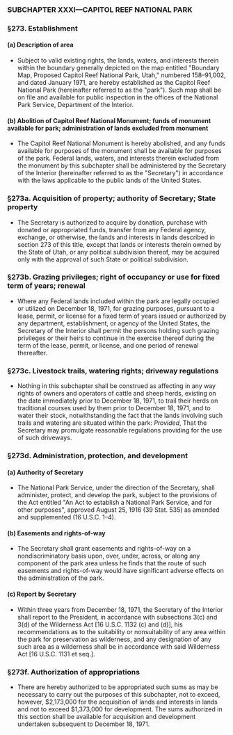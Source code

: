 ### SUBCHAPTER XXXI—CAPITOL REEF NATIONAL PARK

### §273. Establishment
#### (a) Description of area
* Subject to valid existing rights, the lands, waters, and interests therein within the boundary generally depicted on the map entitled "Boundary Map, Proposed Capitol Reef National Park, Utah," numbered 158–91,002, and dated January 1971, are hereby established as the Capitol Reef National Park (hereinafter referred to as the "park"). Such map shall be on file and available for public inspection in the offices of the National Park Service, Department of the Interior.

#### (b) Abolition of Capitol Reef National Monument; funds of monument available for park; administration of lands excluded from monument
* The Capitol Reef National Monument is hereby abolished, and any funds available for purposes of the monument shall be available for purposes of the park. Federal lands, waters, and interests therein excluded from the monument by this subchapter shall be administered by the Secretary of the Interior (hereinafter referred to as the "Secretary") in accordance with the laws applicable to the public lands of the United States.

### §273a. Acquisition of property; authority of Secretary; State property
* The Secretary is authorized to acquire by donation, purchase with donated or appropriated funds, transfer from any Federal agency, exchange, or otherwise, the lands and interests in lands described in section 273 of this title, except that lands or interests therein owned by the State of Utah, or any political subdivision thereof, may be acquired only with the approval of such State or political subdivision.

### §273b. Grazing privileges; right of occupancy or use for fixed term of years; renewal
* Where any Federal lands included within the park are legally occupied or utilized on December 18, 1971, for grazing purposes, pursuant to a lease, permit, or license for a fixed term of years issued or authorized by any department, establishment, or agency of the United States, the Secretary of the Interior shall permit the persons holding such grazing privileges or their heirs to continue in the exercise thereof during the term of the lease, permit, or license, and one period of renewal thereafter.

### §273c. Livestock trails, watering rights; driveway regulations
* Nothing in this subchapter shall be construed as affecting in any way rights of owners and operators of cattle and sheep herds, existing on the date immediately prior to December 18, 1971, to trail their herds on traditional courses used by them prior to December 18, 1971, and to water their stock, notwithstanding the fact that the lands involving such trails and watering are situated within the park: _Provided_, That the Secretary may promulgate reasonable regulations providing for the use of such driveways.

### §273d. Administration, protection, and development
#### (a) Authority of Secretary
* The National Park Service, under the direction of the Secretary, shall administer, protect, and develop the park, subject to the provisions of the Act entitled "An Act to establish a National Park Service, and for other purposes", approved August 25, 1916 (39 Stat. 535) as amended and supplemented (16 U.S.C. 1–4).

#### (b) Easements and rights-of-way
* The Secretary shall grant easements and rights-of-way on a nondiscriminatory basis upon, over, under, across, or along any component of the park area unless he finds that the route of such easements and rights-of-way would have significant adverse effects on the administration of the park.

#### (c) Report by Secretary
* Within three years from December 18, 1971, the Secretary of the Interior shall report to the President, in accordance with subsections 3(c) and 3(d) of the Wilderness Act [16 U.S.C. 1132 (c) and (d)], his recommendations as to the suitability or nonsuitability of any area within the park for preservation as wilderness, and any designation of any such area as a wilderness shall be in accordance with said Wilderness Act [16 U.S.C. 1131 et seq.].

### §273f. Authorization of appropriations
* There are hereby authorized to be appropriated such sums as may be necessary to carry out the purposes of this subchapter, not to exceed, however, $2,173,000 for the acquisition of lands and interests in lands and not to exceed $1,373,000 for development. The sums authorized in this section shall be available for acquisition and development undertaken subsequent to December 18, 1971.